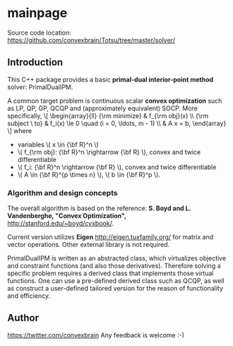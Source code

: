 # mainpage

Source code location: https://github.com/convexbrain/Totsu/tree/master/solver/

## Introduction

This C++ package provides a basic **primal-dual interior-point method** solver: PrimalDualIPM.

A common target problem is continuous scalar **convex optimization** such as
LP, QP, GP, QCQP and (approximately equivalent) SOCP.
More specifically,
\\[
\\begin{array}{ll}
{\\rm minimize} & f_{\\rm obj}(x) \\\\
{\\rm subject \\ to} & f_i(x) \\le 0 \\quad (i = 0, \\ldots, m - 1) \\\\
& A x = b,
\\end{array}
\\]
where
* variables \\( x \\in {\\bf R}^n \\)
* \\( f_{\\rm obj}: {\\bf R}^n \\rightarrow {\\bf R} \\), convex and twice differentiable
* \\( f_i: {\\bf R}^n \\rightarrow {\\bf R} \\), convex and twice differentiable
* \\( A \\in {\\bf R}^{p \\times n} \\), \\( b \\in {\\bf R}^p \\).

### Algorithm and design concepts

The overall algorithm is based on the reference:
**S. Boyd and L. Vandenberghe, "Convex Optimization",** http://stanford.edu/~boyd/cvxbook/.

Current version utilizes **Eigen** http://eigen.tuxfamily.org/ for matrix and vector operations.
Other external library is not required.

PrimalDualIPM is written as an abstracted class,
which virtualizes objective and constraint functions (and also those derivatives).
Therefore solving a specific problem requires a derived class that implements those virtual functions.
One can use a pre-defined derived class such as QCQP,
as well as construct a user-defined tailored version for the reason of functionality and efficiency.

## Author

https://twitter.com/convexbrain Any feedback is welcome :-)

